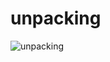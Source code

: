 # unpacking
![unpacking](https://user-images.githubusercontent.com/63047622/117718036-db4ad200-b1db-11eb-83cd-54e133b6e547.png)

